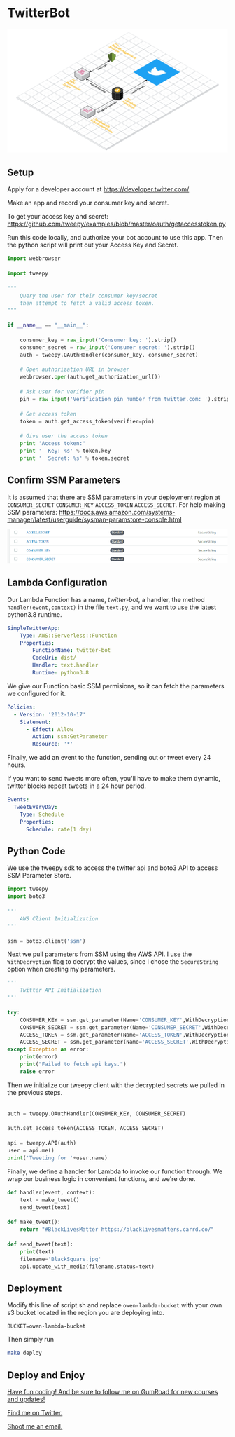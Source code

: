 # TwitterBot

![architecture-diagram](https://raw.githubusercontent.com/BoraxTheClean/TwitterBot/master/TwitterBot.png)


## Setup

Apply for a developer account at https://developer.twitter.com/

Make an app and record your consumer key and secret.

To get your access key and secret: https://github.com/tweepy/examples/blob/master/oauth/getaccesstoken.py

Run this code locally, and authorize your bot account to use this app. Then the python script will print out your Access Key and Secret.

```python
import webbrowser

import tweepy

"""
    Query the user for their consumer key/secret
    then attempt to fetch a valid access token.
"""

if __name__ == "__main__":

    consumer_key = raw_input('Consumer key: ').strip()
    consumer_secret = raw_input('Consumer secret: ').strip()
    auth = tweepy.OAuthHandler(consumer_key, consumer_secret)

    # Open authorization URL in browser
    webbrowser.open(auth.get_authorization_url())

    # Ask user for verifier pin
    pin = raw_input('Verification pin number from twitter.com: ').strip()

    # Get access token
    token = auth.get_access_token(verifier=pin)

    # Give user the access token
    print 'Access token:'
    print '  Key: %s' % token.key
    print '  Secret: %s' % token.secret

```
## Confirm SSM Parameters

It is assumed that there are SSM parameters in your deployment region at `CONSUMER_SECRET` `CONSUMER_KEY` `ACCESS_TOKEN` `ACCESS_SECRET`. For help making SSM parameters: https://docs.aws.amazon.com/systems-manager/latest/userguide/sysman-paramstore-console.html

![SSM Console](https://raw.githubusercontent.com/BoraxTheClean/TwitterBot/master/SSM.png)

## Lambda Configuration

Our Lambda Function has a name, _twitter-bot_, a handler, the method `handler(event,context)` in the file `text.py`, and we want to use the latest python3.8 runtime.

```yaml
SimpleTwitterApp:
    Type: AWS::Serverless::Function
    Properties:
        FunctionName: twitter-bot
        CodeUri: dist/
        Handler: text.handler
        Runtime: python3.8
```

We give our Function basic SSM permisions, so it can fetch the parameters we configured for it.

```yaml
Policies:
  - Version: '2012-10-17'
    Statement:
      - Effect: Allow
        Action: ssm:GetParameter
        Resource: '*'
```

Finally, we add an event to the function, sending out or tweet every 24 hours.

If you want to send tweets more often, you'll have to make them dynamic, twitter blocks repeat tweets in a 24 hour period.

```yaml
Events:
  TweetEveryDay:
    Type: Schedule
    Properties:
      Schedule: rate(1 day)
```

## Python Code

We use the tweepy sdk to access the twitter api and boto3 API to access SSM Parameter Store.

```python
import tweepy
import boto3

'''
    AWS Client Initialization
'''

ssm = boto3.client('ssm')
```

Next we pull parameters from SSM using the AWS API. I use the `WithDecryption` flag to decrypt the values, since I chose the `SecureString` option when creating my parameters.

```python
'''
    Twitter API Initialization
'''

try:
    CONSUMER_KEY = ssm.get_parameter(Name='CONSUMER_KEY',WithDecryption=True)['Parameter']['Value']
    CONSUMER_SECRET = ssm.get_parameter(Name='CONSUMER_SECRET',WithDecryption=True)['Parameter']['Value']
    ACCESS_TOKEN = ssm.get_parameter(Name='ACCESS_TOKEN',WithDecryption=True)['Parameter']['Value']
    ACCESS_SECRET = ssm.get_parameter(Name='ACCESS_SECRET',WithDecryption=True)['Parameter']['Value']
except Exception as error:
    print(error)
    print("Failed to fetch api keys.")
    raise error
```

Then we initialize our tweepy client with the decrypted secrets we pulled in the previous steps.

```python

auth = tweepy.OAuthHandler(CONSUMER_KEY, CONSUMER_SECRET)

auth.set_access_token(ACCESS_TOKEN, ACCESS_SECRET)

api = tweepy.API(auth)
user = api.me()
print('Tweeting for '+user.name)

```
Finally, we define a handler for Lambda to invoke our function through. We wrap our business logic in convenient functions, and we're done.

```python
def handler(event, context):
    text = make_tweet()
    send_tweet(text)

def make_tweet():
    return "#BlackLivesMatter https://blacklivesmatters.carrd.co/"

def send_tweet(text):
    print(text)
    filename='BlackSquare.jpg'
    api.update_with_media(filename,status=text)

```

## Deployment

Modify this line of script.sh and replace `owen-lambda-bucket` with your own s3 bucket located in the region you are deploying into.

```Make
BUCKET=owen-lambda-bucket
```

Then simply run
```bash
make deploy
```

## Deploy and Enjoy

[Have fun coding! And be sure to follow me on GumRoad for new courses and updates!](https://store.owen.dev)

[Find me on Twitter.](https://twitter.com/AWSOwen)

[Shoot me an email.](mailto:owen@owen.dev)
